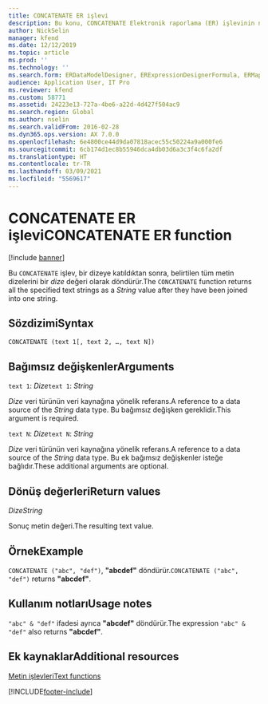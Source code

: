 ```yaml
---
title: CONCATENATE ER işlevi
description: Bu konu, CONCATENATE Elektronik raporlama (ER) işlevinin nasıl kullanıldığı hakkında bilgi sağlar.
author: NickSelin
manager: kfend
ms.date: 12/12/2019
ms.topic: article
ms.prod: ''
ms.technology: ''
ms.search.form: ERDataModelDesigner, ERExpressionDesignerFormula, ERMappedFormatDesigner, ERModelMappingDesigner
audience: Application User, IT Pro
ms.reviewer: kfend
ms.custom: 58771
ms.assetid: 24223e13-727a-4be6-a22d-4d427f504ac9
ms.search.region: Global
ms.author: nselin
ms.search.validFrom: 2016-02-28
ms.dyn365.ops.version: AX 7.0.0
ms.openlocfilehash: 6e4800ce44d9da07818acec55c50224a9a000fe6
ms.sourcegitcommit: 6cb174d1ec8b55946dca4db03d6a3c3f4c6fa2df
ms.translationtype: HT
ms.contentlocale: tr-TR
ms.lasthandoff: 03/09/2021
ms.locfileid: "5569617"
---
```

# <a name="concatenate-er-function"></a><span data-ttu-id="38d4c-103">CONCATENATE ER işlevi</span><span class="sxs-lookup"><span data-stu-id="38d4c-103">CONCATENATE ER function</span></span>

[!include [banner](../includes/banner.md)]

<span data-ttu-id="38d4c-104">Bu `CONCATENATE` işlev, bir dizeye katıldıktan sonra, belirtilen tüm metin dizelerini bir *dize* değeri olarak döndürür.</span><span class="sxs-lookup"><span data-stu-id="38d4c-104">The `CONCATENATE` function returns all the specified text strings as a *String* value after they have been joined into one string.</span></span>

## <a name="syntax"></a><span data-ttu-id="38d4c-105">Sözdizimi</span><span class="sxs-lookup"><span data-stu-id="38d4c-105">Syntax</span></span>

```vb
CONCATENATE (text 1[, text 2, …, text N])
```

## <a name="arguments"></a><span data-ttu-id="38d4c-106">Bağımsız değişkenler</span><span class="sxs-lookup"><span data-stu-id="38d4c-106">Arguments</span></span>

<span data-ttu-id="38d4c-107">`text 1`: *Dize*</span><span class="sxs-lookup"><span data-stu-id="38d4c-107">`text 1`: *String*</span></span>

<span data-ttu-id="38d4c-108">*Dize* veri türünün veri kaynağına yönelik referans.</span><span class="sxs-lookup"><span data-stu-id="38d4c-108">A reference to a data source of the *String* data type.</span></span> <span data-ttu-id="38d4c-109">Bu bağımsız değişken gereklidir.</span><span class="sxs-lookup"><span data-stu-id="38d4c-109">This argument is required.</span></span>

<span data-ttu-id="38d4c-110">`text N`: *Dize*</span><span class="sxs-lookup"><span data-stu-id="38d4c-110">`text N`: *String*</span></span>

<span data-ttu-id="38d4c-111">*Dize* veri türünün veri kaynağına yönelik referans.</span><span class="sxs-lookup"><span data-stu-id="38d4c-111">A reference to a data source of the *String* data type.</span></span> <span data-ttu-id="38d4c-112">Bu ek bağımsız değişkenler isteğe bağlıdır.</span><span class="sxs-lookup"><span data-stu-id="38d4c-112">These additional arguments are optional.</span></span>

## <a name="return-values"></a><span data-ttu-id="38d4c-113">Dönüş değerleri</span><span class="sxs-lookup"><span data-stu-id="38d4c-113">Return values</span></span>

<span data-ttu-id="38d4c-114">*Dize*</span><span class="sxs-lookup"><span data-stu-id="38d4c-114">*String*</span></span>

<span data-ttu-id="38d4c-115">Sonuç metin değeri.</span><span class="sxs-lookup"><span data-stu-id="38d4c-115">The resulting text value.</span></span>

## <a name="example"></a><span data-ttu-id="38d4c-116">Örnek</span><span class="sxs-lookup"><span data-stu-id="38d4c-116">Example</span></span>

<span data-ttu-id="38d4c-117">`CONCATENATE ("abc", "def")`, **"abcdef"** döndürür.</span><span class="sxs-lookup"><span data-stu-id="38d4c-117">`CONCATENATE ("abc", "def")` returns **"abcdef"**.</span></span>

## <a name="usage-notes"></a><span data-ttu-id="38d4c-118">Kullanım notları</span><span class="sxs-lookup"><span data-stu-id="38d4c-118">Usage notes</span></span>

<span data-ttu-id="38d4c-119">`"abc" & "def"` ifadesi ayrıca **"abcdef"** döndürür.</span><span class="sxs-lookup"><span data-stu-id="38d4c-119">The expression `"abc" & "def"` also returns **"abcdef"**.</span></span>

## <a name="additional-resources"></a><span data-ttu-id="38d4c-120">Ek kaynaklar</span><span class="sxs-lookup"><span data-stu-id="38d4c-120">Additional resources</span></span>

[<span data-ttu-id="38d4c-121">Metin işlevleri</span><span class="sxs-lookup"><span data-stu-id="38d4c-121">Text functions</span></span>](er-functions-category-text.md)


[!INCLUDE[footer-include](../../../includes/footer-banner.md)]